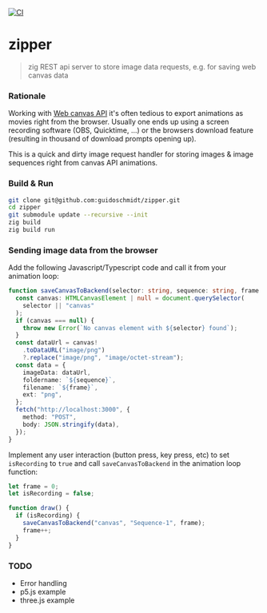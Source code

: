 [![CI](https://github.com/guidoschmidt/zipper/actions/workflows/build.yaml/badge.svg)](https://github.com/guidoschmidt/zipper/actions/workflows/build.yaml)

# zipper
> zig REST api server to store image data requests, 
> e.g. for saving web canvas data

### Rationale
Working with [Web canvas
API](https://developer.mozilla.org/en-US/docs/Web/API/Canvas_API) it's often
tedious to export animations as movies right from the browser. Usually one ends
up using a screen recording software (OBS, Quicktime, ...) or the browsers
download feature (resulting in thousand of download prompts opening up).

This is a quick and dirty image request handler for storing images & image
sequences right from canvas API animations.

### Build & Run

```bash
git clone git@github.com:guidoschmidt/zipper.git
cd zipper
git submodule update --recursive --init
zig build
zig build run
```

### Sending image data from the browser

Add the following Javascript/Typescript code and call it from your animation loop:

```typescript
function saveCanvasToBackend(selector: string, sequence: string, frame: number) {
  const canvas: HTMLCanvasElement | null = document.querySelector(
    selector || "canvas"
  );
  if (canvas === null) {
    throw new Error(`No canvas element with ${selector} found`);
  }
  const dataUrl = canvas!
    .toDataURL("image/png")
    ?.replace("image/png", "image/octet-stream");
  const data = {
    imageData: dataUrl,
    foldername: `${sequence}`,
    filename: `${frame}`,
    ext: "png",
  };
  fetch("http://localhost:3000", {
    method: "POST",
    body: JSON.stringify(data),
  });
}
```

Implement any user interaction (button press, key press, etc) to set
`isRecording` to `true` and call `saveCanvasToBackend` in the animation loop function:

```Typescript
let frame = 0;
let isRecording = false;

function draw() {
  if (isRecording) {
    saveCanvasToBackend("canvas", "Sequence-1", frame);
    frame++;
  }
}
```

### TODO
- Error handling
- p5.js example
- three.js example
